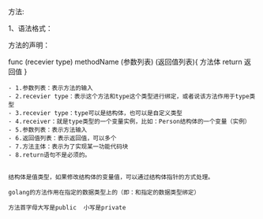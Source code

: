 方法:

1、语法格式：

 方法的声明：

 func (recevier type) methodName (参数列表) (返回值列表){
     方法体
     return 返回值 
 }

    - 1.参数列表：表示方法的输入
    - 2.recevier type：表示这个方法和type这个类型进行绑定，或者说该方法作用于type类型
    - 3.recevier type：type可以是结构体，也可以是自定义类型
    - 4.receiver：就是type类型的一个变量实例，比如：Person结构体的一个变量（实例）
    - 5.参数列表：表示方法输入
    - 6.返回值列表：表示返回值，可以多个
    - 7.方法主体：表示为了实现某一功能代码块
    - 8.return语句不是必须的。


    结构体是值类型，如果修改结构体的变量值，可以通过结构体指针的方式处理。

    golang的方法作用在指定的数据类型上的（即：和指定的数据类型绑定）

    方法首字母大写是public  小写是private

    

    